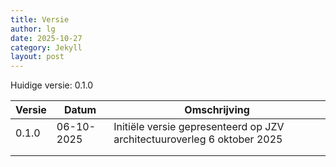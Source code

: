```yaml
---
title: Versie
author: lg
date: 2025-10-27
category: Jekyll
layout: post
---
```


Huidige versie: 0.1.0

| Versie | Datum | Omschrijving |
| --- | --- | --- |
| 0.1.0 | 06-10-2025 | Initiële versie gepresenteerd op JZV architectuuroverleg 6 oktober 2025 |
|  |  |  |
|  |  |  |
